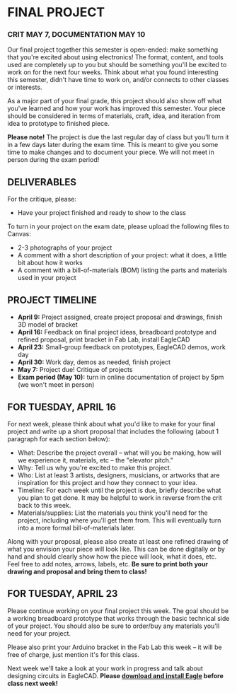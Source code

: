 # FINAL PROJECT  
### CRIT MAY 7, DOCUMENTATION MAY 10  

Our final project together this semester is open-ended: make something that you're excited about using electronics! The format, content, and tools used are completely up to you but should be something you'll be excited to work on for the next four weeks. Think about what you found interesting this semester, didn't have time to work on, and/or connects to other classes or interests.

As a major part of your final grade, this project should also show off what you've learned and how your work has improved this semester. Your piece should be considered in terms of materials, craft, idea, and iteration from idea to prototype to finished piece.

**Please note!** The project is due the last regular day of class but you'll turn it in a few days later during the exam time. This is meant to give you some time to make changes and to document your piece. We will not meet in person during the exam period!

## DELIVERABLES  
For the critique, please:  
* Have your project finished and ready to show to the class

To turn in your project on the exam date, please upload the following files to Canvas:  
* 2-3 photographs of your project  
* A comment with a short description of your project: what it does, a little bit about how it works  
* A comment with a bill-of-materials (BOM) listing the parts and materials used in your project  

## PROJECT TIMELINE  
* **April 9:** Project assigned, create project proposal and drawings, finish 3D model of bracket  
* **April 16:** Feedback on final project ideas, breadboard prototype and refined proposal, print bracket in Fab Lab, install EagleCAD  
* **April 23:** Small-group feedback on prototypes, EagleCAD demos, work day  
* **April 30:** Work day, demos as needed, finish project  
* **May 7:** Project due! Critique of projects  
* **Exam period (May 10):** turn in online documentation of project by 5pm (we won't meet in person)  

## FOR TUESDAY, APRIL 16  
For next week, please think about what you'd like to make for your final project and write up a short proposal that includes the following (about 1 paragraph for each section below):

* What: Describe the project overall – what will you be making, how will we experience it, materials, etc – the "elevator pitch."  
* Why: Tell us why you're excited to make this project.  
* Who: List at least 3 artists, designers, musicians, or artworks that are inspiration for this project and how they connect to your idea.  
* Timeline: For each week until the project is due, briefly describe what you plan to get done. It may be helpful to work in reverse from the crit back to this week.  
* Materials/supplies: List the materials you think you'll need for the project, including where you'll get them from. This will eventually turn into a more formal bill-of-materials later.  

Along with your proposal, please also create at least one refined drawing of what you envision your piece will look like. This can be done digitally or by hand and should clearly show how the piece will look, what it does, etc. Feel free to add notes, arrows, labels, etc. **Be sure to print both your drawing and proposal and bring them to class!**

## FOR TUESDAY, APRIL 23  
Please continue working on your final project this week. The goal should be a working breadboard prototype that works through the basic technical side of your project. You should also be sure to order/buy any materials you'll need for your project.

Please also print your Arduino bracket in the Fab Lab this week – it will be free of charge, just mention it's for this class.

Next week we'll take a look at your work in progress and talk about designing circuits in EagleCAD. **Please [download and install Eagle](https://www.autodesk.com/education/free-software/eagle) before class next week!**

